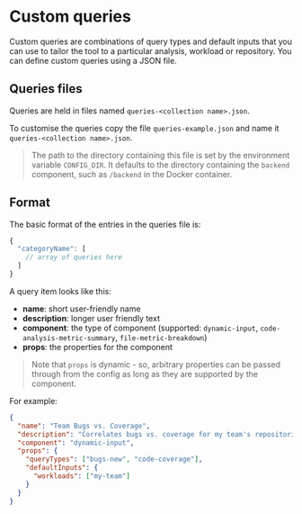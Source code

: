 # Custom queries

Custom queries are combinations of query types and default inputs that you can use to tailor the tool to a particular analysis, workload or repository. You can define custom queries using a JSON file.

## Queries files

Queries are held in files named `queries-<collection name>.json`.

To customise the queries copy the file `queries-example.json` and name it `queries-<collection name>.json`.

> The path to the directory containing this file is set by the environment variable `CONFIG_DIR`. It defaults to the directory containing the `backend` component, such as `/backend` in the Docker container.

## Format

The basic format of the entries in the queries file is:

```js
{
  "categoryName": [
    // array of queries here
  ]
}
```

A query item looks like this:

- **name**: short user-friendly name
- **description**: longer user friendly text
- **component**: the type of component (supported: `dynamic-input`, `code-analysis-metric-summary`, `file-metric-breakdown`)
- **props**: the properties for the component

> Note that `props` is dynamic - so, arbitrary properties can be passed through from the config as long as they are supported by the component.

For example:

```json
{
  "name": "Team Bugs vs. Coverage",
  "description": "Correlates bugs vs. coverage for my team's repositories.",
  "component": "dynamic-input",
  "props": {
    "queryTypes": ["bugs-new", "code-coverage"],
    "defaultInputs": {
      "workloads": ["my-team"]
    }
  }
}
```
